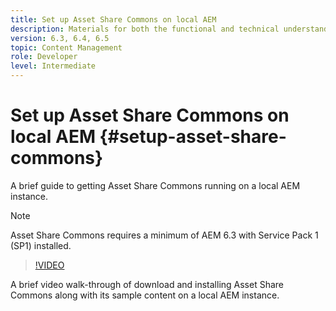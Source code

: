 ```yaml
---
title: Set up Asset Share Commons on local AEM
description: Materials for both the functional and technical understanding Assets Share Commons
version: 6.3, 6.4, 6.5
topic: Content Management
role: Developer
level: Intermediate
---
```


# Set up Asset Share Commons on local AEM {#setup-asset-share-commons}

A brief guide to getting Asset Share Commons running on a local AEM instance.

>[!NOTE]
>
>Asset Share Commons requires a minimum of AEM 6.3 with Service Pack 1 (SP1) installed.

>[!VIDEO](https://video.tv.adobe.com/v/20499/?quality=9&learn=on)

A brief video walk-through of download and installing Asset Share Commons along with its sample content on a local AEM instance.
